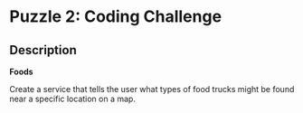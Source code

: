 # Puzzle 2: Coding Challenge

## Description

**Foods**

Create a service that tells the user what types of food trucks might be found near a specific location on a map.

## 